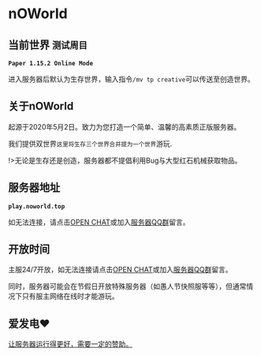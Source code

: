 # nOWorld

## 当前世界 `测试周目`
**`Paper 1.15.2 Online Mode`**

进入服务器后默认为生存世界，输入指令`/mv tp creative`可以传送至创造世界。

## 关于nOWorld
起源于2020年5月2日。致力为您打造一个简单、温馨的高素质正版服务器。

我们提供双世界`这里将生存三个世界合并提为一个世界`游玩.

!>无论是生存还是创造，服务器都不提倡利用Bug与大型红石机械获取物品。

## 服务器地址
**`play.noworld.top`**

如无法连接，请点击[OPEN CHAT](https://gitter.im/nOWorldServer/community)或加入[服务器QQ群](https://jq.qq.com/?_wv=1027&k=IyLZu5Vj)留言。

## 开放时间 
主服24/7开放，如无法连接请点击[OPEN CHAT](https://gitter.im/nOWorldServer/community)或加入[服务器QQ群](https://jq.qq.com/?_wv=1027&k=IyLZu5Vj)留言。

同时，服务器可能会在节假日开放特殊服务器（如愚人节快照服等等），但通常情况下只有服主网络在线时才能游玩。

## 爱发电❤
[让服务器运行得更好，需要一定的赞助。](https://afdian.net/@nOWorld)
